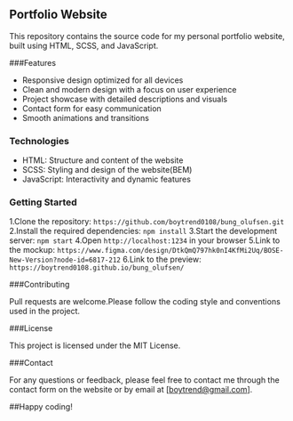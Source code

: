 ## Portfolio Website

This repository contains the source code for my personal portfolio website, built using HTML, SCSS, and JavaScript.

###Features

- Responsive design optimized for all devices
- Clean and modern design with a focus on user experience
- Project showcase with detailed descriptions and visuals
- Contact form for easy communication
- Smooth animations and transitions

### Technologies

- HTML: Structure and content of the website
- SCSS: Styling and design of the website(BEM)
- JavaScript: Interactivity and dynamic features

### Getting Started

1.Clone the repository: `https://github.com/boytrend0108/bung_olufsen.git`
2.Install the required dependencies: `npm install`
3.Start the development server: `npm start`
4.Open `http://localhost:1234` in your browser
5.Link to the mockup: `https://www.figma.com/design/DtkQmQ797hk0nI4KfMi2Uq/BOSE-New-Version?node-id=6817-212`
6.Link to the preview: `https://boytrend0108.github.io/bung_olufsen/`

###Contributing

Pull requests are welcome.Please follow the coding style and conventions used in the project.

###License

This project is licensed under the MIT License.

###Contact

For any questions or feedback, please feel free to contact me through the contact form on the website or by email at [boytrend@gmail.com].

##Happy coding!
